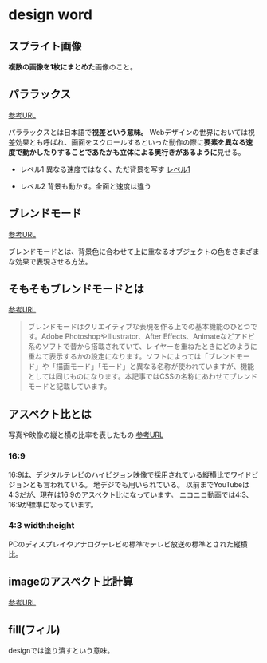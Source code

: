 # design word

## スプライト画像

**複数の画像を1枚にまとめた**画像のこと。

## パララックス
[参考URL](https://www.casleyconsulting.co.jp/blog/engineer/283/)

パララックスとは日本語で**視差という意味。**
Webデザインの世界においては視差効果とも呼ばれ、画面をスクロールするといった動作の際に**要素を異なる速度で動かしたりすることであたかも立体による奥行きがあるように**見せる。

- レベル1
異なる速度ではなく、ただ背景を写す
[レベル1](https://codepen.io/w_s-ta/pen/vWRBYg)

- レベル2
背景も動かす。全面と速度は違う

## ブレンドモード
[参考URL](https://gokansoichiro.com/blog/css-mix-blend-mode/)

ブレンドモードとは、背景色に合わせて上に重なるオブジェクトの色をさまざまな効果で表現させる方法。

## そもそもブレンドモードとは

[参考URL](https://ics.media/entry/7258/)

>ブレンドモードはクリエイティブな表現を作る上での基本機能のひとつです。Adobe PhotoshopやIllustrator、After Effects、Animateなどアドビ系のソフトで昔から搭載されていて、レイヤーを重ねたときにどのように重ねて表示するかの設定になります。ソフトによっては「ブレンドモード」や「描画モード」「モード」と異なる名称が使われていますが、機能としては同じものになります。本記事ではCSSの名称にあわせてブレンドモードと記載しています。

## アスペクト比とは

写真や映像の縦と横の比率を表したもの
[参考URL](https://ocadweb.com/aspectratiotools?wh=w&file1=)

### 16:9

16:9は、デジタルテレビのハイビジョン映像で採用されている縦横比でワイドビジョンとも言われている。
地デジでも用いられている。
以前までYouTubeは4:3だが、現在は16:9のアスペクト比になっています。
ニコニコ動画では4:3、16:9が標準になっています。

### 4:3 width:height

PCのディスプレイやアナログテレビの標準でテレビ放送の標準とされた縦横比。

## imageのアスペクト比計算

[参考URL](https://ocadweb.com/aspectratiotools)

## fill(フィル)

designでは塗り潰すという意味。